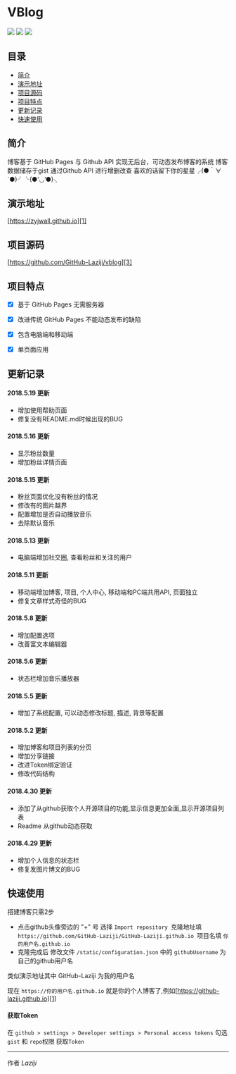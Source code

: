 # VBlog
![](https://img.shields.io/badge/vue-2.5.2-brightgreen.svg) ![](https://img.shields.io/badge/element--ui-2.3.5-brightgreen.svg) ![](https://img.shields.io/badge/vant-1.1.2-brightgreen.svg)
## 目录
- [简介](#简介)
- [演示地址](#演示地址)
- [项目源码](#项目源码)
- [项目特点](#项目特点)
- [更新记录](#更新记录)
- [快速使用](#快速使用)

## 简介

博客基于 GitHub Pages 与 Github API 实现无后台，可动态发布博客的系统
博客数据储存于gist 通过Github API 进行增删改查
喜欢的话留下你的星星╭(●｀∀´●)╯╰(●’◡’●)╮


## 演示地址
[https://zyjwall.github.io][1]

## 项目源码
[https://github.com/GitHub-Laziji/vblog][3]

## 项目特点

- [x] 基于 GitHub Pages 无需服务器
- [x] 改进传统 GitHub Pages 不能动态发布的缺陷
- [x] 包含电脑端和移动端
- [x] 单页面应用


## 更新记录

#### 2018.5.19 更新
- 增加使用帮助页面
- 修复没有README.md时候出现的BUG

#### 2018.5.16 更新
- 显示粉丝数量
- 增加粉丝详情页面

#### 2018.5.15 更新
- 粉丝页面优化没有粉丝的情况
- 修改有的图片越界
- 配置增加是否自动播放音乐
- 去除默认音乐

#### 2018.5.13 更新
- 电脑端增加社交圈, 查看粉丝和关注的用户

#### 2018.5.11 更新
- 移动端增加博客, 项目, 个人中心, 移动端和PC端共用API, 页面独立 
- 修复文章样式奇怪的BUG

#### 2018.5.8 更新
- 增加配置选项
- 改善富文本编辑器

#### 2018.5.6 更新
- 状态栏增加音乐播放器

#### 2018.5.5 更新
- 增加了系统配置, 可以动态修改标题, 描述, 背景等配置 

#### 2018.5.2 更新
- 增加博客和项目列表的分页 
- 增加分享链接 
- 改进Token绑定验证 
- 修改代码结构 

#### 2018.4.30 更新
- 添加了从github获取个人开源项目的功能,显示信息更加全面,显示开源项目列表
- Readme 从github动态获取

#### 2018.4.29 更新
- 增加个人信息的状态栏
- 修复发图片博文的BUG 



## 快速使用
搭建博客只需2步
- 点击github头像旁边的 "+" 号 选择 ```Import repository ```克隆地址填 ```https://github.com/GitHub-Laziji/GitHub-Laziji.github.io ```项目名填 ```你的用户名.github.io ```
- 克隆完成后 修改文件 ```/static/configuration.json``` 中的 ```githubUsername``` 为自己的github用户名


类似演示地址其中 GitHub-Laziji 为我的用户名


现在 ```https://你的用户名.github.io``` 就是你的个人博客了,例如[https://github-laziji.github.io][1]



#### 获取Token

在 ```github > settings > Developer settings > Personal access tokens```  勾选```gist``` 和 ```repo```权限 获取```Token```


------


作者 *Laziji*



  [1]: https://zyjwall.github.io
  [2]: https://github.com/GitHub-Laziji/GitHub-Laziji.github.io
  [3]: https://github.com/GitHub-Laziji/vblog
